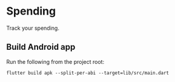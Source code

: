 # Spending

Track your spending.

## Build Android app

Run the following from the project root:

`flutter build apk --split-per-abi --target=lib/src/main.dart`

